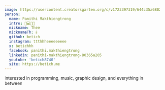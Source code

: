 ```yaml
---
image: https://usercontent.creatorsgarten.org/c/v1723397319/644c35a6802c02345887f156/betich_lvij4s.webp # A young man with short dark hair and glasses is standing in a lush, green outdoor setting, surrounded by trees and foliage.
person:
  name: Panithi Makthiengtrong
  intro: 🎹💻🍺😻
  nickname: Thee
  nicknameTh: ธี
  github: betich
  instagram: ttthhheeeeeeeee
  x: betichhh
  facebook: panithi.makthiengtrong
  linkedin: panithi-makthiengtrong-80365a205
  youtube: 'betich8740'
  site: https://betich.me
---
```


interested in programming, music, graphic design, and everything in between